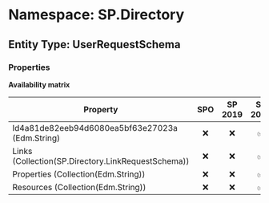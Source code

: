# Namespace: SP.Directory

## Entity Type: UserRequestSchema

### Properties

**Availability matrix**

Property | SPO | SP 2019 | SP 2016 | SP 2013
----------|:---:|:-------:|:-------:|:-------
Id4a81de82eeb94d6080ea5bf63e27023a (Edm.String) | ❌ | ❌ | ✅ | ❌
Links (Collection(SP.Directory.LinkRequestSchema)) | ❌ | ❌ | ✅ | ❌
Properties (Collection(Edm.String)) | ❌ | ❌ | ✅ | ❌
Resources (Collection(Edm.String)) | ❌ | ❌ | ✅ | ❌